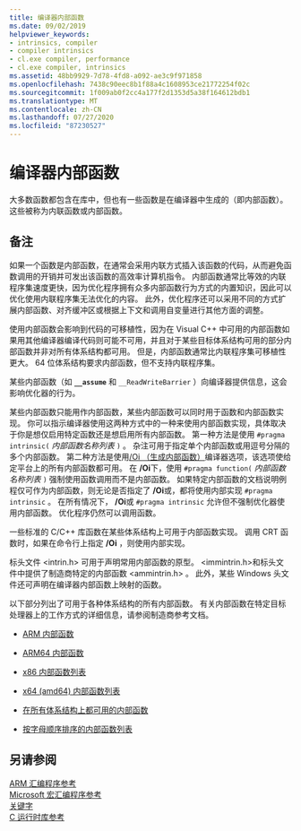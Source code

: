 ```yaml
---
title: 编译器内部函数
ms.date: 09/02/2019
helpviewer_keywords:
- intrinsics, compiler
- compiler intrinsics
- cl.exe compiler, performance
- cl.exe compiler, intrinsics
ms.assetid: 48bb9929-7d78-4fd8-a092-ae3c9f971858
ms.openlocfilehash: 7438c90eec8b1f88a4c1608953ce21772254f02c
ms.sourcegitcommit: 1f009ab0f2cc4a177f2d1353d5a38f164612bdb1
ms.translationtype: MT
ms.contentlocale: zh-CN
ms.lasthandoff: 07/27/2020
ms.locfileid: "87230527"
---
```

# <a name="compiler-intrinsics"></a>编译器内部函数

大多数函数都包含在库中，但也有一些函数是在编译器中生成的（即内部函数）。 这些被称为内联函数或内部函数。

## <a name="remarks"></a>备注

如果一个函数是内部函数，在通常会采用内联方式插入该函数的代码，从而避免函数调用的开销并可发出该函数的高效率计算机指令。 内部函数通常比等效的内联程序集速度更快，因为优化程序拥有众多内部函数行为方式的内置知识，因此可以优化使用内联程序集无法优化的内容。 此外，优化程序还可以采用不同的方式扩展内部函数、对齐缓冲区或根据上下文和调用自变量进行其他方面的调整。

使用内部函数会影响到代码的可移植性，因为在 Visual C++ 中可用的内部函数如果用其他编译器编译代码则可能不可用，并且对于某些目标体系结构可用的部分内部函数并非对所有体系结构都可用。 但是，内部函数通常比内联程序集可移植性更大。 64 位体系结构要求内部函数，但不支持内联程序集。

某些内部函数（如 **`__assume`** 和 `__ReadWriteBarrier` ）向编译器提供信息，这会影响优化器的行为。

某些内部函数只能用作内部函数，某些内部函数可以同时用于函数和内部函数实现。 你可以指示编译器使用这两种方式中的一种来使用内部函数实现，具体取决于你是想仅启用特定函数还是想启用所有内部函数。 第一种方法是使用 `#pragma intrinsic(` *内部函数名称列表* `)` 。 杂注可用于指定单个内部函数或用逗号分隔的多个内部函数。 第二种方法是使用[/Oi （生成内部函数）](../build/reference/oi-generate-intrinsic-functions.md)编译器选项，该选项使给定平台上的所有内部函数都可用。 在 **/Oi**下，使用 `#pragma function(` *内部函数名称列表* `)` 强制使用函数调用而不是内部函数。 如果特定内部函数的文档说明例程仅可作为内部函数，则无论是否指定了 **/Oi**或，都将使用内部实现 `#pragma intrinsic` 。 在所有情况下， **/Oi**或 `#pragma intrinsic` 允许但不强制优化器使用内部函数。 优化程序仍然可以调用函数。

一些标准的 C/C++ 库函数在某些体系结构上可用于内部函数实现。 调用 CRT 函数时，如果在命令行上指定 **/Oi** ，则使用内部实现。

标头文件 \<intrin.h> 可用于声明常用内部函数的原型。 \<immintrin.h>和标头文件中提供了制造商特定的内部函数 \<ammintrin.h> 。 此外，某些 Windows 头文件还可声明在编译器内部函数上映射的函数。

以下部分列出了可用于各种体系结构的所有内部函数。 有关内部函数在特定目标处理器上的工作方式的详细信息，请参阅制造商参考文档。

- [ARM 内部函数](../intrinsics/arm-intrinsics.md)

- [ARM64 内部函数](../intrinsics/arm64-intrinsics.md)

- [x86 内部函数列表](../intrinsics/x86-intrinsics-list.md)

- [x64 (amd64) 内部函数列表](../intrinsics/x64-amd64-intrinsics-list.md)

- [在所有体系结构上都可用的内部函数](../intrinsics/intrinsics-available-on-all-architectures.md)

- [按字母顺序排序的内部函数列表](../intrinsics/alphabetical-listing-of-intrinsic-functions.md)

## <a name="see-also"></a>另请参阅

[ARM 汇编程序参考](../assembler/arm/arm-assembler-reference.md)<br/>
[Microsoft 宏汇编程序参考](../assembler/masm/microsoft-macro-assembler-reference.md)<br/>
[关键字](../cpp/keywords-cpp.md)<br/>
[C 运行时库参考](../c-runtime-library/c-run-time-library-reference.md)
